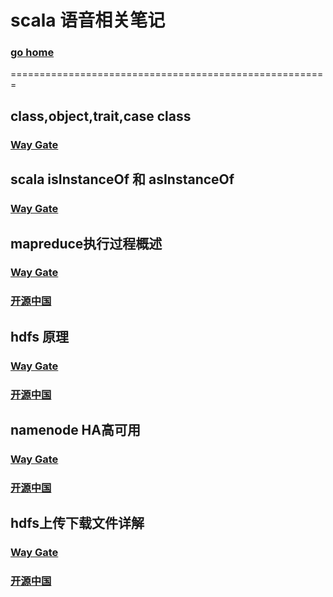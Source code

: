 # scala 语音相关笔记     
### [go home](../README.md)     
=======================================================    
## class,object,trait,case class
### [Way Gate](/class.md)      
 
## scala isInstanceOf 和 asInstanceOf
### [Way Gate](/isInstanceOf.md)      

## mapreduce执行过程概述
### [Way Gate](/mapReduce.md)      
### [开源中国](https://my.oschina.net/u/2969788/blog/874649)   
  
## hdfs 原理
### [Way Gate](/hdfsDetail.md)      
### [开源中国](https://my.oschina.net/u/2969788/blog/869403 )   
  
## namenode HA高可用  
### [Way Gate](/nameNodeHA.md)      
### [开源中国](https://my.oschina.net/u/2969788/blog/3060663)   
   
## hdfs上传下载文件详解
### [Way Gate](/hdfsDetail.md)      
### [开源中国](https://my.oschina.net/u/2969788/blog/4289020 )   
